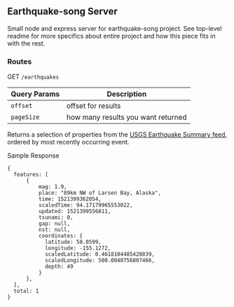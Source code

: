 ## Earthquake-song Server ##

Small node and express server for earthquake-song project. See top-level readme for more specifics about entire project and how this piece
fits in with the rest.

### Routes ###

GET `/earthquakes`

| Query Params  | Description |          
| ------------- |------------- |
| `offset`      | offset for results |
| `pageSize`    | how many results you want returned |

Returns a selection of properties from the [USGS Earthquake Summary feed](https://earthquake.usgs.gov/earthquakes/feed/v1.0/geojson.php), ordered by most recently occurring event.

Sample Response

```
{
  features: [
      {
          mag: 1.9,
          place: "89km NW of Larsen Bay, Alaska",
          time: 1521399362054,
          scaledTime: 94.17179965553022,
          updated: 1521399556811,
          tsunami: 0,
          gap: null,
          nst: null,
          coordinates: {
            latitude: 58.0599,
            longitude: -155.1272,
            scaledLatitude: 0.4618104485420839,
            scaledLongitude: 500.0040756807466,
            depth: 49
          }
      },
  ],
  total: 1
}
```
